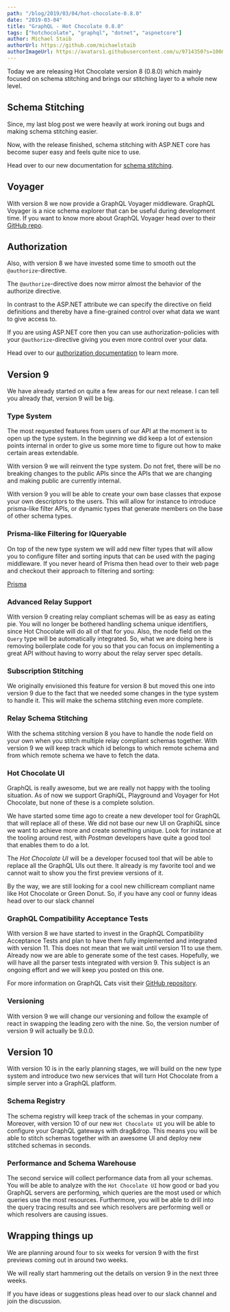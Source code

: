 ```yaml
---
path: "/blog/2019/03/04/hot-chocolate-0.8.0"
date: "2019-03-04"
title: "GraphQL - Hot Chocolate 0.8.0"
tags: ["hotchocolate", "graphql", "dotnet", "aspnetcore"]
author: Michael Staib
authorUrl: https://github.com/michaelstaib
authorImageUrl: https://avatars1.githubusercontent.com/u/9714350?s=100&v=4
---
```


Today we are releasing Hot Chocolate version 8 (0.8.0) which mainly focused on schema stitching and brings our stitching layer to a whole new level.

## Schema Stitching

Since, my last blog post we were heavily at work ironing out bugs and making schema stitching easier.

Now, with the release finished, schema stitching with ASP.NET core has become super easy and feels quite nice to use.

Head over to our new documentation for [schema stitching](https://hotchocolate.io/docs/stitching).

## Voyager

With version 8 we now provide a GraphQL Voyager middleware. GraphQL Voyager is a nice schema explorer that can be useful during development time. If you want to know more about GraphQL Voyager head over to their [GitHub repo](https://github.com/APIs-guru/graphql-voyager).

## Authorization

Also, with version 8 we have invested some time to smooth out the `@authorize`-directive.

The `@authorize`-directive does now mirror almost the behavior of the authorize directive.

In contrast to the ASP.NET attribute we can specify the directive on field definitions and thereby have a fine-grained control over what data we want to give access to.

If you are using ASP.NET core then you can use authorization-policies with your `@authorize`-directive giving you even more control over your data.

Head over to our [authorization documentation](https://hotchocolate.io/docs/authorization) to learn more.

## Version 9

We have already started on quite a few areas for our next release. I can tell you already that, version 9 will be big.

### Type System

The most requested features from users of our API at the moment is to open up the type system. In the beginning we did keep a lot of extension points internal in order to give us some more time to figure out how to make certain areas extendable.

With version 9 we will reinvent the type system. Do not fret, there will be no breaking changes to the public APIs since the APIs that we are changing and making public are currently internal.

With version 9 you will be able to create your own base classes that expose your own descriptors to the users. This will allow for instance to introduce prisma-like filter APIs, or dynamic types that generate members on the base of other schema types.

### Prisma-like Filtering for IQueryable

On top of the new type system we will add new filter types that will allow you to configure filter and sorting inputs that can be used with the paging middleware. If you never heard of Prisma then head over to their web page and checkout their approach to filtering and sorting:

[Prisma](https://www.prisma.io/docs/prisma-graphql-api/reference/queries-qwe1/)

### Advanced Relay Support

With version 9 creating relay compliant schemas will be as easy as eating pie. You will no longer be bothered handling schema unique identifiers, since Hot Chocolate will do all of that for you. Also, the node field on the `Query` type will be automatically integrated. So, what we are doing here is removing boilerplate code for you so that you can focus on implementing a great API without having to worry about the relay server spec details.

### Subscription Stitching

We originally envisioned this feature for version 8 but moved this one into version 9 due to the fact that we needed some changes in the type system to handle it. This will make the schema stitching even more complete.

### Relay Schema Stitching

With the schema stitching version 8 you have to handle the node field on your own when you stitch multiple relay compliant schemas together. With version 9 we will keep track which id belongs to which remote schema and from which remote schema we have to fetch the data.

### Hot Chocolate UI

GraphQL is really awesome, but we are really not happy with the tooling situation. As of now we support GraphiQL, Playground and Voyager for Hot Chocolate, but none of these is a complete solution.

We have started some time ago to create a new developer tool for GraphQL that will replace all of these. We did not base our new UI on GraphiQL since we want to achieve more and create something unique. Look for instance at the tooling around rest, with _Postman_ developers have quite a good tool that enables them to do a lot.

The _Hot Chocolate UI_ will be a developer focused tool that will be able to replace all the GraphQL UIs out there. It already is my favorite tool and we cannot wait to show you the first preview versions of it.

By the way, we are still looking for a cool new chillicream compliant name like Hot Chocolate or Green Donut. So, if you have any cool or funny ideas head over to our slack channel

### GraphQL Compatibility Acceptance Tests

With version 8 we have started to invest in the GraphQL Compatibility Acceptance Tests and plan to have them fully implemented and integrated with version 11. This does not mean that we wait until version 11 to use them. Already now we are able to generate some of the test cases. Hopefully, we will have all the parser tests integrated with version 9. This subject is an ongoing effort and we will keep you posted on this one.

For more information on GraphQL Cats visit their [GitHub repository](https://github.com/graphql-cats/graphql-cats).

### Versioning

With version 9 we will change our versioning and follow the example of react in swapping the leading zero with the nine. So, the version number of version 9 will actually be 9.0.0.

## Version 10

With version 10 is in the early planning stages, we will build on the new type system and introduce two new services that will turn Hot Chocolate from a simple server into a GraphQL platform.

### Schema Registry

The schema registry will keep track of the schemas in your company. Moreover, with version 10 of our new `Hot Chocolate UI` you will be able to configure your GraphQL gateways with drag&drop. This means you will be able to stitch schemas together with an awesome UI and deploy new stitched schemas in seconds.

### Performance and Schema Warehouse

The second service will collect performance data from all your schemas. You will be able to analyze with the `Hot Chocolate UI` how good or bad you GraphQL servers are performing, which queries are the most used or which queries use the most resources. Furthermore, you will be able to drill into the query tracing results and see which resolvers are performing well or which resolvers are causing issues.

## Wrapping things up

We are planning around four to six weeks for version 9 with the first previews coming out in around two weeks.

We will really start hammering out the details on version 9 in the next three weeks.

If you have ideas or suggestions pleas head over to our slack channel and join the discussion.

[hot chocolate]: https://hotchocolate.io
[hot chocolate source code]: https://github.com/ChilliCream/graphql-platform
